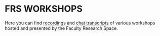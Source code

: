 # FRS WORKSHOPS

Here you can find [recordings](recordings) and [chat transcripts](chat_transcipts) of various workshops hosted and presented by the Faculty Research Space.

